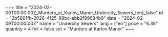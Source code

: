 +++
title = "2024-02-09T00:00:00Z_Murders_at_Karlov_Manor_Undercity_Sewers_[en]_false"
id = "2b5801fb-2026-4f25-98bc-ebb2f99684b9"
date = "2024-02-09T00:00:00Z"
name = "Undercity Sewers"
lang = ["en"]
price = "6.38"
quantity = 4
foil = false
set = "Murders at Karlov Manor"
+++
